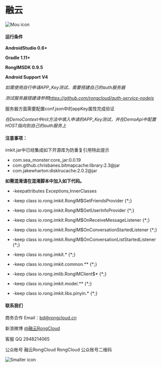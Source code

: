 # 融云

![Mou icon](http://www.rongcloud.cn/images/logo_1.png)





#### 运行条件

**AndroidStudio 0.6+**

**Gradle 1.11+**

**RongIMSDK 0.9.5**

**Android Support V4**

*如需使用自行申请APP_Key测试，需要搭建自己的auth服务器*

*测试服务器搭建请参照<https://github.com/rongcloud/auth-service-nodejs>*

服务器方面需要配置conf.json中的appKey属性完成验证

*在DemoContext中init方法中填入申请的APP_Key测试，并在DemoApi中配置HOST指向到自己的auth服务上*

#### 注意事项：

imkit.jar中已经集成如下开源库为防重复引用特此提示

* com.sea_monster:core_jar:0.0.19
* com.github.chrisbanes.bitmapcache:library:2.3@jar
* com.jakewharton:disklrucache:2.0.2@jar


**如需混淆请在混淆脚本中加入如下代码。**

* -keepattributes Exceptions,InnerClasses
* -keep class io.rong.imkit.RongIM$GetFriendsProvider {*;}
* -keep class io.rong.imkit.RongIM$GetUserInfoProvider {*;}
* -keep class io.rong.imkit.RongIM$OnReceiveMessageListener {*;}
* -keep class io.rong.imkit.RongIM$OnConversationStartedListener {*;}
* -keep class io.rong.imkit.RongIM$OnConversationListStartedListener {*;}

* -keep class io.rong.imkit.* {*;}
* -keep class io.rong.imkit.common.** {*;}
* -keep class io.rong.imlib.RongIMClient$* {*;}
* -keep class io.rong.imkit.model.** {*;}
* -keep class io.rong.imkit.libs.pinyin.* {*;}

#### 联系我们
商务合作
Email：<bd@rongcloud.cn>

新浪微博 [@融云RongCloud](http://weibo.com/rongcloud)

客服 QQ 2948214065

公众帐号
融云RongCloud RongCloud 公众账号二维码

![Smaller icon](http://www.rongcloud.cn/images/code1.png "RongCloud")